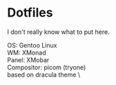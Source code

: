 # Dotfiles
I don't really know what to put here.

OS: Gentoo Linux \
WM: XMonad \
Panel: XMobar \
Compositor: picom (tryone) \
based on dracula theme \

